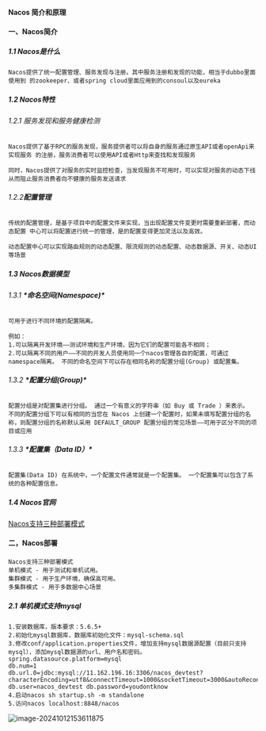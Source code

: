 #### Nacos 简介和原理

#### 一、Nacos简介

##### 1.1 **Nacos是什么**

```
Nacos提供了统一配置管理、服务发现与注册。其中服务注册和发现的功能，相当于dubbo里面使用到 的zookeeper、或者spring cloud里面应用到的consoul以及eureka
```

##### 1.2 **Nacos特性**

###### 1.2.1 服务发现和服务健康检测

```
Nacos提供了基于RPC的服务发现，服务提供者可以将自身的服务通过原生API或者openApi来实现服务 的注册，服务消费者可以使用API或者Http来查找和发现服务

同时，Nacos提供了对服务的实时监控检查，当发现服务不可用时，可以实现对服务的动态下线从而阻止服务消费者向不健康的服务发送请求
```

###### 1.2.2**配置管理**

```
传统的配置管理，是基于项目中的配置文件来实现，当出现配置文件变更时需要重新部署，而动态配置 中心可以将配置进行统一的管理，是的配置变得更加灵活以及高效。

动态配置中心可以实现路由规则的动态配置、限流规则的动态配置、动态数据源、开关、动态UI等场景
```

##### 1.3 Nacos数据模型

###### 1.3.1 ***\*命名空间(Namespace)\**** 

```
可用于进行不同环境的配置隔离。

例如：
1.可以隔离开发环境——测试环境和生产环境，因为它们的配置可能各不相同；
2.可以隔离不同的用户——不同的开发人员使用同一个nacos管理各自的配置，可通过namespace隔离。 不同的命名空间下可以存在相同名称的配置分组(Group) 或配置集。
```

###### 1.3.2 ***\*配置分组(Group)\**** 

```
配置分组是对配置集进行分组。 通过一个有意义的字符串（如 Buy 或 Trade ）来表示。 不同的配置分组下可以有相同的当您在 Nacos 上创建一个配置时，如果未填写配置分组的名称，则配置分组的名称默认采用 DEFAULT_GROUP 配置分组的常见场景——可用于区分不同的项目或应用
```

###### 1.3.3 ***\*配置集（Data ID）\****

```
配置集(Data ID) 在系统中，一个配置文件通常就是一个配置集。 一个配置集可以包含了系统的各种配置信息。
```

##### 1.4 Nacos官网

[Nacos支持三种部署模式](https://nacos.io/zh-cn/docs/v2/guide/admin/deployment.html?login=from_csdn)



#### 二，Nacos部署

```
Nacos支持三种部署模式
单机模式 - 用于测试和单机试用。
集群模式 - 用于生产环境，确保高可用。
多集群模式 - 用于多数据中心场景
```

##### **2.1** **单机模式支持mysql**

```
1.安装数据库，版本要求：5.6.5+ 
2.初始化mysql数据库，数据库初始化文件：mysql-schema.sql 
3.修改conf/application.properties文件，增加支持mysql数据源配置（目前只支持mysql），添加mysql数据源的url、用户名和密码。 
spring.datasource.platform=mysql 
db.num=1 
db.url.0=jdbc:mysql://11.162.196.16:3306/nacos_devtest?characterEncoding=utf8&connectTimeout=1000&socketTimeout=3000&autoReconnect=true db.user=nacos_devtest db.password=youdontknow ​ 
4.启动nacos sh startup.sh -m standalone 
5.访问nacos localhost:8848/nacos
```

![image-20241012153611875](D:\2024\code\javaee-knowledge\springcloud\image-20241012153611875.png)
